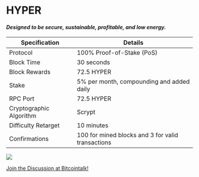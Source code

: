 <h1>HYPER</h1>
<h4><i>Designed to be secure, sustainable, profitable, and low energy.</i></h4>

| Specification  | Details |
| ------------- | ------------- |
| Protocol  | 100% Proof-of-Stake (PoS)  |
| Block Time  | 30 seconds |
| Block Rewards  | 72.5 HYPER  |
| Stake  | 5% per month, compounding and added daily  |
| RPC Port  | 72.5 HYPER  |
| Cryptographic Algorithm  | Scrypt  |
| Difficulty Retarget  | 10 minutes |
| Confirmations  | 100 for mined blocks and 3 for valid transactions  |

<img src="https://i.imgur.com/jrA3pW0.gif" />
<p><a href="https://bitcointalk.org/index.php?topic=624651.0">Join the Discussion at Bitcointalk!</a></p>
